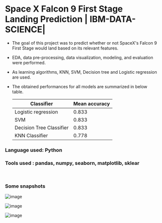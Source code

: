 # Space X Falcon 9 First Stage Landing Prediction | IBM-DATA-SCIENCE|

* The goal of this project was to predict whether or not SpaceX's Falcon 9 First Stage would land based on its relevant features.
* EDA, data pre-processing, data visualization, modeling, and evaluation were performed.
* As learning algorithms, KNN, SVM, Decision tree and Logistic regression are used.
* The obtained performances for all models are summarized in below table.
 
   | Classifier | Mean accuracy |
   |----|----|
   |Logistic regression | 0.833|
   |SVM |0.833| 
   |Decision Tree Classifier |0.833|
   |KNN Classifier |0.778|


### Language used: Python
### Tools used : pandas, numpy, seaborn, matplotlib, sklear

&emsp;


### Some snapshots 


![image](https://user-images.githubusercontent.com/67466471/209564890-c383e4a9-fa00-46d3-bed7-a93ca47ca63e.png)



![image](https://user-images.githubusercontent.com/67466471/209570829-9e58aa7c-af16-46ab-8590-3b02131f3b1f.png)



![image](https://user-images.githubusercontent.com/67466471/209570852-009817be-bde9-438a-b113-00ccffa7ad8f.png)
